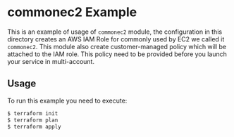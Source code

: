 # commonec2 Example
This is an example of usage of `commonec2` module, the configuration in this directory creates an AWS IAM Role for commonly used by EC2 we called it `commonec2`. This module also create customer-managed policy which will be attached to the IAM role. This policy need to be provided before you launch your service in multi-account.

## Usage
To run this example you need to execute:

```bash
$ terraform init
$ terraform plan
$ terraform apply
```